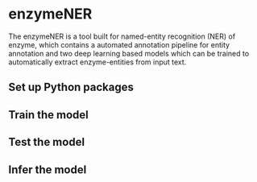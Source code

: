 # enzymeNER
The enzymeNER is a tool built for named-entity recognition (NER) of enzyme, which contains a automated annotation pipeline for entity annotation and two deep learning based models which can be trained to automatically extract enzyme-entities from input text.
## Set up Python packages
## Train the model
## Test the model
## Infer the model
